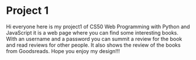 # Project 1
Hi everyone here is my project1 of CS50 Web Programming with Python and JavaScript it is a web page where you can find some interesting books. With an username and a password you can summit a review for the book and read reviews for other people. It also shows the review of the books from Goodsreads.
Hope you enjoy my design!!!

